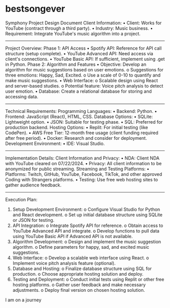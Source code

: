 # bestsongever
Symphony Project Design Document
Client Information:
•	Client: Works for YouTube (contract through a third party).
•	Industry: Music business.
•	Requirement: Integrate YouTube's music algorithm into a project.
________________________________________
Project Overview:
Phase 1: API Access
•	Spotify API: Reference for API call structure (setup complete).
•	YouTube Advanced API: Need access via client's connections.
•	YouTube Basic API: If sufficient, implement using .get in Python.
Phase 2: Algorithm and Features
•	Objective: Develop an algorithm for music suggestions based on user emotions.
o	Suggestions for three emotions: Happy, Sad, Excited.
o	Use a scale of 0-10 to quantify and make music suggestions.
•	Web Interface:
o	Scalable design using React and server-based studies.
o	Potential feature: Voice pitch analysis to detect user emotion.
•	Database: Create a relational database for storing and accessing data.
________________________________________
Technical Requirements:
Programming Languages:
•	Backend: Python.
•	Frontend: JavaScript (React), HTML, CSS.
Database Options:
•	SQLite: Lightweight option.
•	JSON: Suitable for testing phase.
•	SQL: Preferred for production backend.
Hosting Options:
•	Replit: For initial testing (like CodePen).
•	AWS Free Tier: 12-month free usage (client funding required after free period).
•	Docker: Research and consider for deployment.
Development Environment:
•	IDE: Visual Studio.
________________________________________
Implementation Details:
Client Information and Privacy:
•	NDA: Client NDA with YouTube cleared on 07/22/2024.
•	Privacy: All client information to be anonymized for public streaming.
Streaming and Testing Platforms:
•	Platforms: Twitch, GitHub, YouTube, Facebook, TikTok, and other approved Coding with Strangers platforms.
•	Testing: Use free web hosting sites to gather audience feedback.
________________________________________
Execution Plan:
1.	Setup Development Environment:
o	Configure Visual Studio for Python and React development.
o	Set up initial database structure using SQLite or JSON for testing.
2.	API Integration:
o	Integrate Spotify API for reference.
o	Obtain access to YouTube Advanced API and integrate.
o	Develop functions to pull data using YouTube Basic API if Advanced API is not available.
3.	Algorithm Development:
o	Design and implement the music suggestion algorithm.
o	Define parameters for happy, sad, and excited music suggestions.
4.	Web Interface:
o	Develop a scalable web interface using React.
o	Implement voice pitch analysis feature (optional).
5.	Database and Hosting:
o	Finalize database structure using SQL for production.
o	Choose appropriate hosting solution and deploy.
6.	Testing and Deployment:
o	Conduct initial tests using Replit or other free hosting platforms.
o	Gather user feedback and make necessary adjustments.
o	Deploy final version on chosen hosting solution.


I am on a journey
